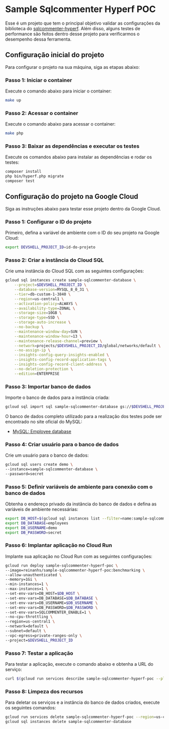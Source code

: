 # Sample Sqlcommenter Hyperf POC

Esse é um projeto que tem o principal objetivo validar as configurações da biblioteca do [sqlcommenter-hyperf](https://github.com/ReinanHS/sqlcommenter-hyperf). Além disso, alguns testes de performance são feitos dentro desse projeto para verificarmos o desempenho dessa ferramenta.

## Configuração inicial do projeto

Para configurar o projeto na sua máquina, siga as etapas abaixo:

### Passo 1: Iniciar o container

Execute o comando abaixo para iniciar o container:

```sh
make up
```

### Passo 2: Acessar o container

Execute o comando abaixo para acessar o container:

```sh
make php
```

### Passo 3: Baixar as dependências e executar os testes

Execute os comandos abaixo para instalar as dependências e rodar os testes:

```sh
composer install
php bin/hyperf.php migrate 
composer test
```

## Configuração do projeto na Google Cloud

Siga as instruções abaixo para testar esse projeto dentro da Google Cloud.

### Passo 1: Configurar o ID do projeto

Primeiro, defina a variável de ambiente com o ID do seu projeto na Google Cloud:

```sh
export DEVSHELL_PROJECT_ID=id-do-projeto
```

### Passo 2: Criar a instância do Cloud SQL

Crie uma instância do Cloud SQL com as seguintes configurações:

```sh
gcloud sql instances create sample-sqlcommenter-database \
    --project=$DEVSHELL_PROJECT_ID \
    --database-version=MYSQL_8_0_31 \
    --tier=db-custom-1-3840 \
    --region=us-central1 \
    --activation-policy=ALWAYS \
    --availability-type=ZONAL \
    --storage-size=10GB \
    --storage-type=SSD \
    --storage-auto-increase \
    --no-backup \
    --maintenance-window-day=SUN \
    --maintenance-window-hour=13 \
    --maintenance-release-channel=preview \
    --network=projects/$DEVSHELL_PROJECT_ID/global/networks/default \
    --no-assign-ip \
    --insights-config-query-insights-enabled \
    --insights-config-record-application-tags \
    --insights-config-record-client-address \
    --no-deletion-protection \
    --edition=ENTERPRISE
```

### Passo 3: Importar banco de dados

Importe o banco de dados para a instância criada:

```sh
gcloud sql import sql sample-sqlcommenter-database gs://$DEVSHELL_PROJECT_ID/sample-sqlcommenter-database.sql
```

O banco de dados completo utilizado para a realização dos testes pode ser encontrado no site oficial do MySQL:

- [MySQL: Employee database](https://dev.mysql.com/doc/index-other.html)

### Passo 4: Criar usuário para o banco de dados

Crie um usuário para o banco de dados:

```sh
gcloud sql users create demo \
--instance=sample-sqlcommenter-database \
--password=secret
```

### Passo 5: Definir variáveis de ambiente para conexão com o banco de dados

Obtenha o endereço privado da instância do banco de dados e defina as variáveis de ambiente necessárias:

```sh
export DB_HOST=$(gcloud sql instances list --filter=name:sample-sqlcommenter-database --format="value(PRIVATE_ADDRESS)") 
export DB_DATABASE=employees 
export DB_USERNAME=demo 
export DB_PASSWORD=secret
```

### Passo 6: Implantar aplicação no Cloud Run

Implante sua aplicação no Cloud Run com as seguintes configurações:

```sh
gcloud run deploy sample-sqlcommenter-hyperf-poc \
--image=reinanhs/sample-sqlcommenter-hyperf-poc:benchmarking \
--allow-unauthenticated \
--memory=1Gi \
--min-instances=1 \
--max-instances=1 \
--set-env-vars=DB_HOST=$DB_HOST \
--set-env-vars=DB_DATABASE=$DB_DATABASE \
--set-env-vars=DB_USERNAME=$DB_USERNAME \
--set-env-vars=DB_PASSWORD=$DB_PASSWORD \
--set-env-vars=SQLCOMMENTER_ENABLE=1 \
--no-cpu-throttling \
--region=us-central1 \
--network=default \
--subnet=default \
--vpc-egress=private-ranges-only \
--project=$DEVSHELL_PROJECT_ID
```

### Passo 7: Testar a aplicação

Para testar a aplicação, execute o comando abaixo e obtenha a URL do serviço:

```sh
curl $(gcloud run services describe sample-sqlcommenter-hyperf-poc --platform managed --region=us-central1 --format 'value(status.url)')
```

### Passo 8: Limpeza dos recursos

Para deletar os serviços e a instância do banco de dados criados, execute os seguintes comandos:

```sh
gcloud run services delete sample-sqlcommenter-hyperf-poc --region=us-central1
gcloud sql instances delete sample-sqlcommenter-database
```